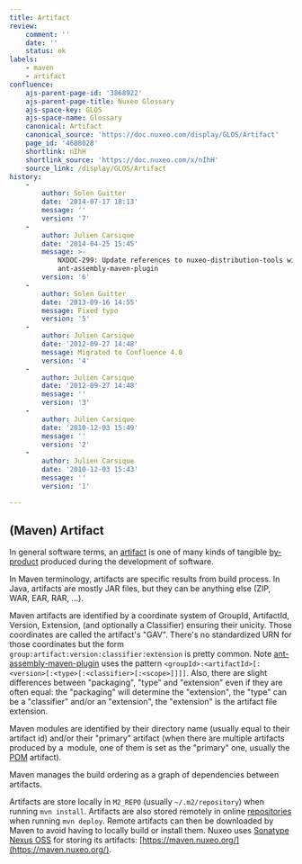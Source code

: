 ```yaml
---
title: Artifact
review:
    comment: ''
    date: ''
    status: ok
labels:
    - maven
    - artifact
confluence:
    ajs-parent-page-id: '3868922'
    ajs-parent-page-title: Nuxeo Glossary
    ajs-space-key: GLOS
    ajs-space-name: Glossary
    canonical: Artifact
    canonical_source: 'https://doc.nuxeo.com/display/GLOS/Artifact'
    page_id: '4688028'
    shortlink: nIhH
    shortlink_source: 'https://doc.nuxeo.com/x/nIhH'
    source_link: /display/GLOS/Artifact
history:
    - 
        author: Solen Guitter
        date: '2014-07-17 18:13'
        message: ''
        version: '7'
    - 
        author: Julien Carsique
        date: '2014-04-25 15:45'
        message: >-
            NXDOC-299: Update references to nuxeo-distribution-tools with
            ant-assembly-maven-plugin
        version: '6'
    - 
        author: Solen Guitter
        date: '2013-09-16 14:55'
        message: Fixed typo
        version: '5'
    - 
        author: Julien Carsique
        date: '2012-09-27 14:48'
        message: Migrated to Confluence 4.0
        version: '4'
    - 
        author: Julien Carsique
        date: '2012-09-27 14:48'
        message: ''
        version: '3'
    - 
        author: Julien Carsique
        date: '2010-12-03 15:49'
        message: ''
        version: '2'
    - 
        author: Julien Carsique
        date: '2010-12-03 15:43'
        message: ''
        version: '1'

---
```

## (Maven) Artifact

In general software terms, an [artifact](http://en.wikipedia.org/wiki/Artifact_%28software_development%29) is one of many kinds of tangible [by-product](http://en.wikipedia.org/wiki/By-product) produced during the development of software.

In Maven terminology, artifacts are specific results from build process. In Java, artifacts are mostly JAR files, but they can be anything else (ZIP, WAR, EAR, RAR, ...).

Maven artifacts are identified by a coordinate system of GroupId, ArtifactId, Version, Extension, (and optionally a Classifier) ensuring their unicity. Those coordinates are called the artifact's "GAV".
There's no standardized URN for those coordinates but the form `group:artifact:version:classifier:extension` is pretty common. Note&nbsp;[ant-assembly-maven-plugin](https://github.com/nuxeo/ant-assembly-maven-plugin) uses the pattern `<groupId>:<artifactId>[:<version>[:<type>[:<classifier>[:<scope>]]]]`.
Also, there are slight differences between "packaging", "type" and "extension" even if they are often equal: the "packaging" will determine the "extension", the "type" can be a "classifier" and/or an "extension", the "extension" is the artifact file extension.

Maven modules are identified by their directory name (usually equal to their artifact id) and/or their "primary" artifact (when there are multiple artifacts produced by a&nbsp; module, one of them is set as the "primary" one, usually the [POM](http://maven.apache.org/guides/introduction/introduction-to-the-pom.html) artifact).

Maven manages the build ordering as a graph of dependencies between artifacts.

Artifacts are store locally in `M2_REPO` (usually `~/.m2/repository`) when running `mvn install`.
Artifacts are also stored remotely in online [repositories](http://maven.apache.org/guides/introduction/introduction-to-repositories.html) when running `mvn deploy`. Remote artifacts can then be downloaded by Maven to avoid having to locally build or install them.
Nuxeo uses [Sonatype Nexus OSS](http://nexus.sonatype.org/) for storing its artifacts: [https://maven.nuxeo.org/](https://maven.nuxeo.org/).